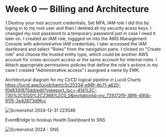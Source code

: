 # Week 0 — Billing and Architecture

1.Destroy your root account credentials, Set MFA, IAM role
I did this by loging in to my root user and then I deleted all my security acess keys.
I changed my root password to a temporary password just in case I need it later on.
I created an IAM role, loggged on into the AWS Management Console with administrative IAM credentials. I later accessed the IAM dashboard and select "Roles" from the navigation pane. I clicked on "Create role" and choose the trusted entity type, which could be another AWS account for cross-account access or the same account for internal roles. I Attach appropriate permissions policies that define the role's actions in my case I created "Administrative access".I assigned a name by EMK.


Architectural diagram for my CI/CD logical pipeline in Lucid Charts
https://lucid.app/lucidchart/c5c25334-e98f-4b71-a620-f0d830f870dd/edit?viewport_loc=-414%2C-730%2C5120%2C2368%2C0_0&invitationId=inv_731072f9-38f6-490b-9115-3e42673d9fcc

![Screenshot 2024-12-31 223546](https://github.com/user-attachments/assets/c5058b7c-91bf-48de-9c21-54bc7025fdf0)


EventBridge to hookup Health Dashboard to SNS

![Screenshot 2024 - SNS](https://github.com/user-attachments/assets/74972956-3961-4463-858e-3e33421fe654)
